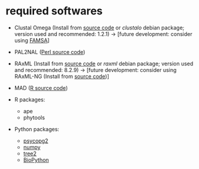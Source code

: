 # required softwares
- Clustal Omega 	(Install from [source code](http://www.clustal.org/omega/) or *clustalo* debian package; version used and recommended: 1.2.1)
  -> \[future development: consider using [FAMSA](http://sun.aei.polsl.pl/REFRESH/famsa)\]

- PAL2NAL	([Perl source code](http://www.bork.embl.de/pal2nal/))

- RAxML		(Install from [source code](https://github.com/stamatak/standard-RAxML) or *raxml* debian package; version used and recommended: 8.2.9)
  -> \[future development: consider using RAxML-NG (Install from [source code](https://github.com/amkozlov/raxml-ng))\]

- MAD		([R source code](https://www.mikrobio.uni-kiel.de/de/ag-dagan/ressourcen/mad-r-tar.gz))

- R packages:
  - ape
  - phytools
  
- Python packages:
  - [psycopg2](https://pypi.python.org/pypi/psycopg2)
  - [numpy](https://www.scipy.org/scipylib/download.html)
  - [tree2](https://github.com/flass/tree2)
  - [BioPython](http://biopython.org/wiki/Download)
